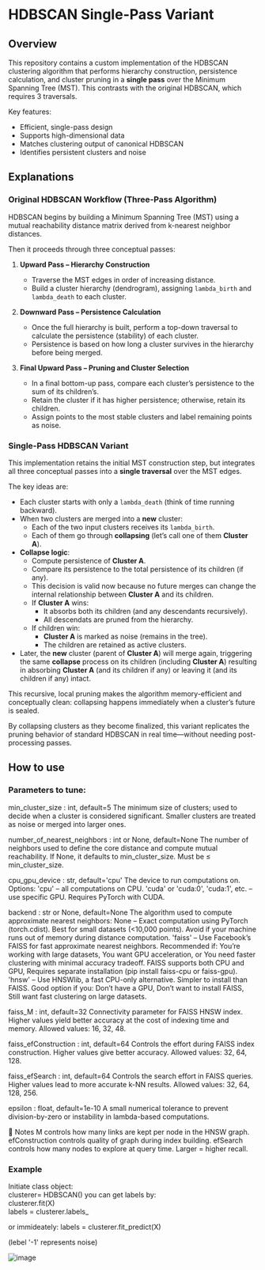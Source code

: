 # HDBSCAN Single-Pass Variant

## Overview

This repository contains a custom implementation of the HDBSCAN clustering algorithm that performs hierarchy construction, persistence calculation, and cluster pruning in a **single pass** over the Minimum Spanning Tree (MST). This contrasts with the original HDBSCAN, which requires 3 traversals.

Key features:
* Efficient, single-pass design
* Supports high-dimensional data
* Matches clustering output of canonical HDBSCAN
* Identifies persistent clusters and noise


## Explanations

### Original HDBSCAN Workflow (Three-Pass Algorithm)
HDBSCAN begins by building a Minimum Spanning Tree (MST) using a mutual reachability distance matrix derived from k-nearest neighbor distances.

Then it proceeds through three conceptual passes:

1. **Upward Pass – Hierarchy Construction**

   * Traverse the MST edges in order of increasing distance.
   * Build a cluster hierarchy (dendrogram), assigning `lambda_birth` and `lambda_death` to each cluster.

2. **Downward Pass – Persistence Calculation**

   * Once the full hierarchy is built, perform a top-down traversal to calculate the persistence (stability) of each cluster.
   * Persistence is based on how long a cluster survives in the hierarchy before being merged.

3. **Final Upward Pass – Pruning and Cluster Selection**

   * In a final bottom-up pass, compare each cluster’s persistence to the sum of its children’s.
   * Retain the cluster if it has higher persistence; otherwise, retain its children.
   * Assign points to the most stable clusters and label remaining points as noise.

### Single-Pass HDBSCAN Variant
This implementation retains the initial MST construction step, but integrates all three conceptual passes into a **single traversal** over the MST edges.

The key ideas are:
   * Each cluster starts with only a `lambda_death` (think of time running backward).
   * When two clusters are merged into a **new** cluster:
       * Each of the two input clusters receives its `lambda_birth`.
       * Each of them go through **collapsing** (let’s call one of them **Cluster A**).
   * **Collapse logic**:
       * Compute persistence of **Cluster A**.
       * Compare its persistence to the total persistence of its children (if any).
       * This decision is valid now because no future merges can change the internal relationship between **Cluster A** and its children.
       * If **Cluster A** wins:
           * It absorbs both its children (and any descendants recursively).
           * All descendats are pruned from the hierarchy.
       * If children win:
           * **Cluster A** is marked as noise (remains in the tree).
           * The children are retained as active clusters.
   * Later, the **new** cluster (parent of **Cluster A**) will merge again, triggering the same **collapse** process on its children (including **Cluster A**) resulting in absorbing **Cluster A** (and its children if any) or leaving it (and its children if any) intact.

This recursive, local pruning makes the algorithm memory-efficient and conceptually clean: collapsing happens immediately when a cluster’s future is sealed.

By collapsing clusters as they become finalized, this variant replicates the pruning behavior of standard HDBSCAN in real time—without needing post-processing passes.


## How to use
### Parameters to tune:
min_cluster_size : int, default=5
 The minimum size of clusters; used to decide when a cluster is considered significant. Smaller clusters are treated as noise or merged into larger ones.

number_of_nearest_neighbors : int or None, default=None
 The number of neighbors used to define the core distance and compute mutual reachability. If None, it defaults to min_cluster_size. Must be ≤ min_cluster_size.

cpu_gpu_device : str, default='cpu'
 The device to run computations on. Options:
     'cpu' – all computations on CPU.
     'cuda' or 'cuda:0', 'cuda:1', etc. – use specific GPU. Requires PyTorch with CUDA.

backend : str or None, default=None
 The algorithm used to compute approximate nearest neighbors:
    None – Exact computation using PyTorch (torch.cdist).
     Best for small datasets (<10,000 points).
     Avoid if your machine runs out of memory during distance computation.
    'faiss' – Use Facebook’s FAISS for fast approximate nearest neighbors.
     Recommended if:
    You’re working with large datasets,
    You want GPU acceleration, or
    You need faster clustering with minimal accuracy tradeoff.
    FAISS supports both CPU and GPU,
    Requires separate installation (pip install faiss-cpu or faiss-gpu).
    'hnsw' – Use HNSWlib, a fast CPU-only alternative.
     Simpler to install than FAISS.
     Good option if you:
        Don’t have a GPU,
        Don’t want to install FAISS,
        Still want fast clustering on large datasets.

faiss_M : int, default=32
 Connectivity parameter for FAISS HNSW index. Higher values yield better accuracy at the cost of indexing time and memory. Allowed values: 16, 32, 48.

faiss_efConstruction : int, default=64
 Controls the effort during FAISS index construction. Higher values give better accuracy. Allowed values: 32, 64, 128.

faiss_efSearch : int, default=64
 Controls the search effort in FAISS queries. Higher values lead to more accurate k-NN results. Allowed values: 32, 64, 128, 256.

epsilon : float, default=1e-10
 A small numerical tolerance to prevent division-by-zero or instability in lambda-based computations.



🧠 Notes
M controls how many links are kept per node in the HNSW graph.
efConstruction controls quality of graph during index building.
efSearch controls how many nodes to explore at query time. Larger = higher recall.

### Example
Initiate class object:  
clusterer= HDBSCAN()
you can get labels by:  
clusterer.fit(X)  
labels = clusterer.labels_  

or immideately:
labels = clusterer.fit_predict(X)

(lebel '-1' represents noise)


![image](https://github.com/user-attachments/assets/f401b8fc-02c1-41d0-8e03-ef76ecf27076)





